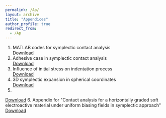 ```yaml
---
permalink: /Ap/
layout: archive
title: "Appendices"
author_profile: true
redirect_from: 
  - /Ap
---
```

1. MATLAB codes for symplectic contact analysis <br>
[Download](http://chainjackson.github.io/Chain.github.io/files/codes_for_RSPA-2024-0591.zip)
2. Adhesive case in symplectic contact analysis <br>
[Download](http://chainjackson.github.io/Chain.github.io/files/Adhesive_case.pdf)
3. Influence of initial stress on indentation process <br>
[Download](http://chainjackson.github.io/Chain.github.io/files/Initial_stress.pdf)
4. 3D symplectic expansion in spherical coordinates <br>
[Download](http://chainjackson.github.io/Chain.github.io/files/3D_Symplectic_Expansion_in_Spherical_Coordinates.pdf)
5. <br>
[Download](http://chainjackson.github.io/Chain.github.io/files/3D_Symplectic_Expansion_in_Spherical_Coordinates.pdf)
6. Appendix for "Contact analysis for a horizontally graded soft electroactive material under uniform biasing fields in symplectic approach" <br>
[Download](http://chainjackson.github.io/Chain.github.io/files/3D_Symplectic_Expansion_in_Spherical_Coordinates.pdf)
